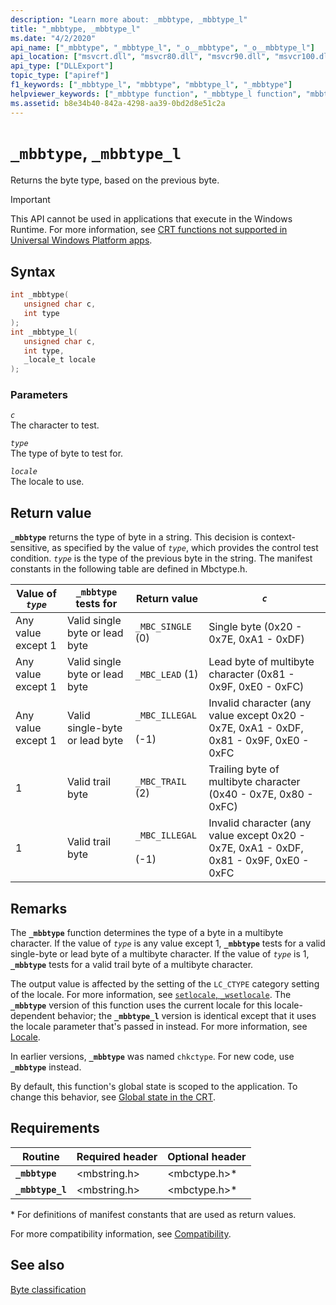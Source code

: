 ```yaml
---
description: "Learn more about: _mbbtype, _mbbtype_l"
title: "_mbbtype, _mbbtype_l"
ms.date: "4/2/2020"
api_name: ["_mbbtype", "_mbbtype_l", "_o__mbbtype", "_o__mbbtype_l"]
api_location: ["msvcrt.dll", "msvcr80.dll", "msvcr90.dll", "msvcr100.dll", "msvcr100_clr0400.dll", "msvcr110.dll", "msvcr110_clr0400.dll", "msvcr120.dll", "msvcr120_clr0400.dll", "ucrtbase.dll", "api-ms-win-crt-multibyte-l1-1-0.dll"]
api_type: ["DLLExport"]
topic_type: ["apiref"]
f1_keywords: ["_mbbtype_l", "mbbtype", "mbbtype_l", "_mbbtype"]
helpviewer_keywords: ["_mbbtype function", "_mbbtype_l function", "mbbtype function", "mbbtype_l function"]
ms.assetid: b8e34b40-842a-4298-aa39-0bd2d8e51c2a
---
```

# `_mbbtype`, `_mbbtype_l`

Returns the byte type, based on the previous byte.

> [!IMPORTANT]
> This API cannot be used in applications that execute in the Windows Runtime. For more information, see [CRT functions not supported in Universal Windows Platform apps](../../cppcx/crt-functions-not-supported-in-universal-windows-platform-apps.md).

## Syntax

```C
int _mbbtype(
   unsigned char c,
   int type
);
int _mbbtype_l(
   unsigned char c,
   int type,
   _locale_t locale
);
```

### Parameters

*`c`*\
The character to test.

*`type`*\
The type of byte to test for.

*`locale`*\
The locale to use.

## Return value

**`_mbbtype`** returns the type of byte in a string. This decision is context-sensitive, as specified by the value of *`type`*, which provides the control test condition. *`type`* is the type of the previous byte in the string. The manifest constants in the following table are defined in Mbctype.h.

| Value of *`type`* | **`_mbbtype`** tests for | Return value | *`c`* |
|---|---|---|---|
| Any value except 1 | Valid single byte or lead byte | `_MBC_SINGLE` (0) | Single byte (0x20 - 0x7E, 0xA1 - 0xDF) |
| Any value except 1 | Valid single byte or lead byte | `_MBC_LEAD` (1) | Lead byte of multibyte character (0x81 - 0x9F, 0xE0 - 0xFC) |
| Any value except 1 | Valid single-byte or lead byte | `_MBC_ILLEGAL`<br /><br /> (-1) | Invalid character (any value except 0x20 - 0x7E, 0xA1 - 0xDF, 0x81 - 0x9F, 0xE0 - 0xFC |
| 1 | Valid trail byte | `_MBC_TRAIL` (2) | Trailing byte of multibyte character (0x40 - 0x7E, 0x80 - 0xFC) |
| 1 | Valid trail byte | `_MBC_ILLEGAL`<br /><br /> (-1) | Invalid character (any value except 0x20 - 0x7E, 0xA1 - 0xDF, 0x81 - 0x9F, 0xE0 - 0xFC |

## Remarks

The **`_mbbtype`** function determines the type of a byte in a multibyte character. If the value of *`type`* is any value except 1, **`_mbbtype`** tests for a valid single-byte or lead byte of a multibyte character. If the value of *`type`* is 1, **`_mbbtype`** tests for a valid trail byte of a multibyte character.

The output value is affected by the setting of the `LC_CTYPE` category setting of the locale. For more information, see [`setlocale`, `_wsetlocale`](setlocale-wsetlocale.md). The **`_mbbtype`** version of this function uses the current locale for this locale-dependent behavior; the **`_mbbtype_l`** version is identical except that it uses the locale parameter that's passed in instead. For more information, see [Locale](../locale.md).

In earlier versions, **`_mbbtype`** was named `chkctype`. For new code, use **`_mbbtype`** instead.

By default, this function's global state is scoped to the application. To change this behavior, see [Global state in the CRT](../global-state.md).

## Requirements

| Routine | Required header | Optional header |
|---|---|---|
| **`_mbbtype`** | \<mbstring.h> | \<mbctype.h>* |
| **`_mbbtype_l`** | \<mbstring.h> | \<mbctype.h>* |

\* For definitions of manifest constants that are used as return values.

For more compatibility information, see [Compatibility](../compatibility.md).

## See also

[Byte classification](../byte-classification.md)
